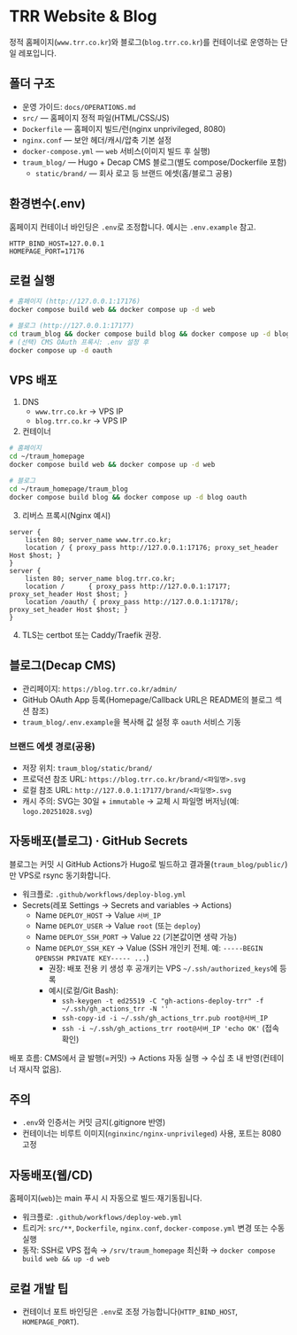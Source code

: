 # TRR Website & Blog

정적 홈페이지(`www.trr.co.kr`)와 블로그(`blog.trr.co.kr`)를 컨테이너로 운영하는 단일 레포입니다.

## 폴더 구조
- 운영 가이드: `docs/OPERATIONS.md`
- `src/` — 홈페이지 정적 파일(HTML/CSS/JS)
- `Dockerfile` — 홈페이지 빌드/런(nginx unprivileged, 8080)
- `nginx.conf` — 보안 헤더/캐시/압축 기본 설정
- `docker-compose.yml` — `web` 서비스(이미지 빌드 후 실행)
- `traum_blog/` — Hugo + Decap CMS 블로그(별도 compose/Dockerfile 포함)
  - `static/brand/` — 회사 로고 등 브랜드 에셋(홈/블로그 공용)

## 환경변수(.env)
홈페이지 컨테이너 바인딩은 `.env`로 조정합니다. 예시는 `.env.example` 참고.

```
HTTP_BIND_HOST=127.0.0.1
HOMEPAGE_PORT=17176
```

## 로컬 실행
```bash
# 홈페이지 (http://127.0.0.1:17176)
docker compose build web && docker compose up -d web

# 블로그 (http://127.0.0.1:17177)
cd traum_blog && docker compose build blog && docker compose up -d blog
# (선택) CMS OAuth 프록시: .env 설정 후
docker compose up -d oauth
```

## VPS 배포
1) DNS
   - `www.trr.co.kr` → VPS IP
   - `blog.trr.co.kr` → VPS IP
2) 컨테이너
```bash
# 홈페이지
cd ~/traum_homepage
docker compose build web && docker compose up -d web

# 블로그
cd ~/traum_homepage/traum_blog
docker compose build blog && docker compose up -d blog oauth
```
3) 리버스 프록시(Nginx 예시)
```
server {
    listen 80; server_name www.trr.co.kr;
    location / { proxy_pass http://127.0.0.1:17176; proxy_set_header Host $host; }
}
server {
    listen 80; server_name blog.trr.co.kr;
    location /      { proxy_pass http://127.0.0.1:17177; proxy_set_header Host $host; }
    location /oauth/ { proxy_pass http://127.0.0.1:17178/; proxy_set_header Host $host; }
}
```
4) TLS는 certbot 또는 Caddy/Traefik 권장.

## 블로그(Decap CMS)
- 관리페이지: `https://blog.trr.co.kr/admin/`
- GitHub OAuth App 등록(Homepage/Callback URL은 README의 블로그 섹션 참조)
- `traum_blog/.env.example`을 복사해 값 설정 후 `oauth` 서비스 기동

### 브랜드 에셋 경로(공용)
- 저장 위치: `traum_blog/static/brand/`
- 프로덕션 참조 URL: `https://blog.trr.co.kr/brand/<파일명>.svg`
- 로컬 참조 URL: `http://127.0.0.1:17177/brand/<파일명>.svg`
- 캐시 주의: SVG는 30일 + `immutable` → 교체 시 파일명 버저닝(예: `logo.20251028.svg`)

## 자동배포(블로그) · GitHub Secrets
블로그는 커밋 시 GitHub Actions가 Hugo로 빌드하고 결과물(`traum_blog/public/`)만 VPS로 rsync 동기화합니다.

- 워크플로: `.github/workflows/deploy-blog.yml`
- Secrets(레포 Settings → Secrets and variables → Actions)
  - Name `DEPLOY_HOST`  → Value `서버_IP`
  - Name `DEPLOY_USER`  → Value `root` (또는 `deploy`)
  - Name `DEPLOY_SSH_PORT` → Value `22` (기본값이면 생략 가능)
  - Name `DEPLOY_SSH_KEY` → Value (SSH 개인키 전체. 예: `-----BEGIN OPENSSH PRIVATE KEY----- ...`)  
    - 권장: 배포 전용 키 생성 후 공개키는 VPS `~/.ssh/authorized_keys`에 등록
    - 예시(로컬/Git Bash):
      - `ssh-keygen -t ed25519 -C "gh-actions-deploy-trr" -f ~/.ssh/gh_actions_trr -N ''`
      - `ssh-copy-id -i ~/.ssh/gh_actions_trr.pub root@서버_IP`
      - `ssh -i ~/.ssh/gh_actions_trr root@서버_IP 'echo OK'` (접속 확인)

배포 흐름: CMS에서 글 발행(=커밋) → Actions 자동 실행 → 수십 초 내 반영(컨테이너 재시작 없음).

## 주의
- `.env`와 인증서는 커밋 금지(.gitignore 반영)
- 컨테이너는 비루트 이미지(`nginxinc/nginx-unprivileged`) 사용, 포트는 8080 고정


## 자동배포(웹/CD)
홈페이지(`web`)는 main 푸시 시 자동으로 빌드·재기동됩니다.

- 워크플로: `.github/workflows/deploy-web.yml`
- 트리거: `src/**`, `Dockerfile`, `nginx.conf`, `docker-compose.yml` 변경 또는 수동 실행
- 동작: SSH로 VPS 접속 → `/srv/traum_homepage` 최신화 → `docker compose build web && up -d web`

## 로컬 개발 팁
- 컨테이너 포트 바인딩은 `.env`로 조정 가능합니다(`HTTP_BIND_HOST`, `HOMEPAGE_PORT`).
